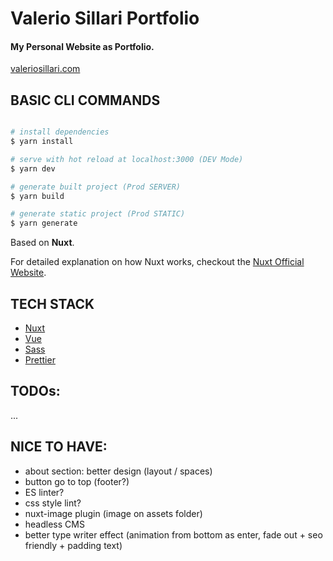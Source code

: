 # Valerio Sillari Portfolio

#### My Personal Website as Portfolio.

[valeriosillari.com](https://valeriosillari.com/)

## BASIC CLI COMMANDS

```bash

# install dependencies
$ yarn install

# serve with hot reload at localhost:3000 (DEV Mode)
$ yarn dev

# generate built project (Prod SERVER)
$ yarn build

# generate static project (Prod STATIC)
$ yarn generate

```

Based on **Nuxt**.

For detailed explanation on how Nuxt works, checkout the [Nuxt Official Website](https://nuxt.com/).

## TECH STACK

-   [Nuxt](https://nuxt.com/)
-   [Vue](https://vuejs.org/)
-   [Sass](https://sass-lang.com/)
-   [Prettier](https://prettier.io/)

## TODOs:

...

## NICE TO HAVE:

-   about section: better design (layout / spaces)
-   button go to top (footer?)
-   ES linter?
-   css style lint?
-   nuxt-image plugin (image on assets folder)
-   headless CMS
-   better type writer effect (animation from bottom as enter, fade out + seo friendly + padding text)

